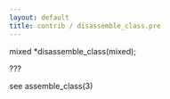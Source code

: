```yaml
---
layout: default
title: contrib / disassemble_class.pre
---
```



mixed *disassemble_class(mixed);

???

see assemble_class(3)
